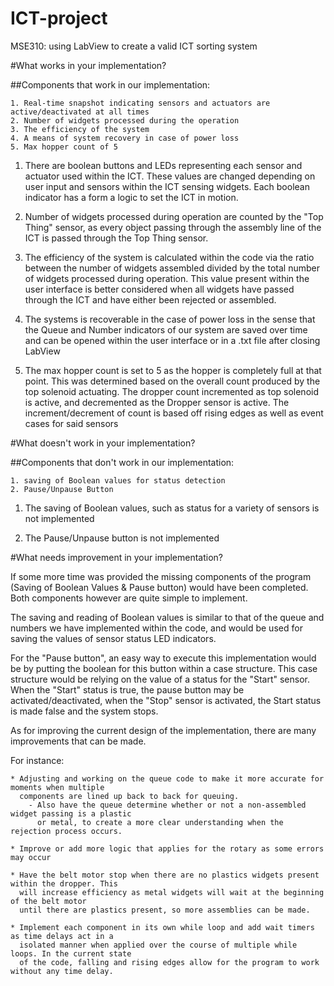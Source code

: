 # ICT-project
MSE310: using LabView to create a valid ICT sorting system

#What works in your implementation?

##Components that work in our implementation:

	1. Real-time snapshot indicating sensors and actuators are active/deactivated at all times
	2. Number of widgets processed during the operation
	3. The efficiency of the system
	4. A means of system recovery in case of power loss
	5. Max hopper count of 5

1) There are boolean buttons and LEDs representing each sensor and actuator used within the ICT.
   These values are changed depending on user input and sensors within the ICT sensing
   widgets. Each boolean indicator has a form a logic to set the ICT in motion.

2) Number of widgets processed during operation are counted by the "Top Thing" sensor, as every 
   object passing through the assembly line of the ICT is passed through the Top Thing sensor.

3) The efficiency of the system is calculated within the code via the ratio between the number of
   widgets assembled divided by the total number of widgets processed during operation. This value
   present within the user interface is better considered when all widgets have passed through the 
   ICT and have either been rejected or assembled.

4) The systems is recoverable in the case of power loss in the sense that the Queue and Number
   indicators of our system are saved over time and can be opened within the user interface
   or in a .txt file after closing LabView

5) The max hopper count is set to 5 as the hopper is completely full at that point. This was 
   determined based on the overall count produced by the top solenoid actuating. The dropper count
   incremented as top solenoid is active, and decremented as the Dropper sensor is active. 
   The increment/decrement of count is based off rising edges as well as event cases for said sensors

#What doesn't work in your implementation?

##Components that don't work in our implementation:

	1. saving of Boolean values for status detection
	2. Pause/Unpause Button

1) The saving of Boolean values, such as status for a variety of sensors is not implemented

2) The Pause/Unpause button is not implemented

#What needs improvement in your implementation?

If some more time was provided the missing components of the program (Saving of Boolean Values & Pause button)
would have been completed. Both components however are quite simple to implement. 

The saving and reading of Boolean values is similar to that of the queue and numbers we have implemented 
within the code, and would be used for saving the values of sensor status LED indicators. 

For the "Pause button", an easy way to execute this implementation would be by putting the boolean for this 
button within a case structure. This case structure would be relying on the value of a status for the "Start" 
sensor. When the "Start" status is true, the pause button may be activated/deactivated, when the "Stop" sensor
is activated, the Start status is made false and the system stops.

As for improving the current design of the implementation, there are many improvements that can be made.

For instance:

	* Adjusting and working on the queue code to make it more accurate for moments when multiple 
	  components are lined up back to back for queuing.
		- Also have the queue determine whether or not a non-assembled widget passing is a plastic
		  or metal, to create a more clear understanding when the rejection process occurs.

	* Improve or add more logic that applies for the rotary as some errors may occur

	* Have the belt motor stop when there are no plastics widgets present within the dropper. This 
	  will increase efficiency as metal widgets will wait at the beginning of the belt motor
	  until there are plastics present, so more assemblies can be made.

	* Implement each component in its own while loop and add wait timers as time delays act in a
	  isolated manner when applied over the course of multiple while loops. In the current state
	  of the code, falling and rising edges allow for the program to work without any time delay.

